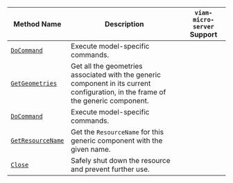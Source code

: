 <!-- prettier-ignore -->
| Method Name | Description | `viam-micro-server` Support |
| ----------- | ----------- | --------------------------- |
| [`DoCommand`](/dev/reference/apis/components/generic/#docommand) | Execute model-specific commands. | <p class="center-text"><i class="fas fa-check" title="yes"></i></p> |
| [`GetGeometries`](/dev/reference/apis/components/generic/#getgeometries) | Get all the geometries associated with the generic component in its current configuration, in the frame of the generic component. |  |
| [`DoCommand`](/dev/reference/apis/components/generic/#docommand) | Execute model-specific commands. |
| [`GetResourceName`](/dev/reference/apis/components/generic/#getresourcename) | Get the `ResourceName` for this generic component with the given name. |  |
| [`Close`](/dev/reference/apis/components/generic/#close) | Safely shut down the resource and prevent further use. |  |
